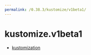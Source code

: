 ```yaml
---
permalink: /0.38.3/kustomize/v1beta1/
---
```


# kustomize.v1beta1



* [kustomization](kustomization.md)